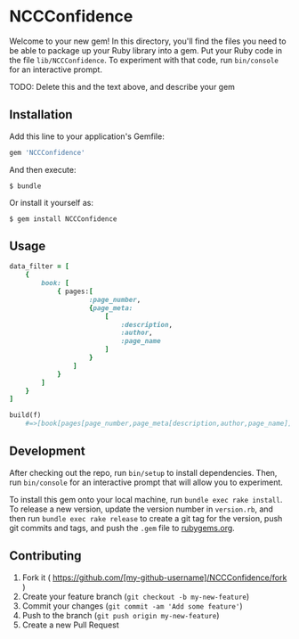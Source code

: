 # NCCConfidence

Welcome to your new gem! In this directory, you'll find the files you need to be able to package up your Ruby library into a gem. Put your Ruby code in the file `lib/NCCConfidence`. To experiment with that code, run `bin/console` for an interactive prompt.

TODO: Delete this and the text above, and describe your gem

## Installation

Add this line to your application's Gemfile:

```ruby
gem 'NCCConfidence'
```

And then execute:

    $ bundle

Or install it yourself as:

    $ gem install NCCConfidence

## Usage
```ruby
data_filter = [
    {
        book: [
            { pages:[
                    :page_number,
                    {page_meta: 
                        [
                            :description,
                            :author,
                            :page_name
                        ]
                    }
                ]
            }
        ]
    }
]

build(f)
    #=>[book[pages[page_number,page_meta[description,author,page_name]]]]
```

## Development

After checking out the repo, run `bin/setup` to install dependencies. Then, run `bin/console` for an interactive prompt that will allow you to experiment.

To install this gem onto your local machine, run `bundle exec rake install`. To release a new version, update the version number in `version.rb`, and then run `bundle exec rake release` to create a git tag for the version, push git commits and tags, and push the `.gem` file to [rubygems.org](https://rubygems.org).

## Contributing

1. Fork it ( https://github.com/[my-github-username]/NCCConfidence/fork )
2. Create your feature branch (`git checkout -b my-new-feature`)
3. Commit your changes (`git commit -am 'Add some feature'`)
4. Push to the branch (`git push origin my-new-feature`)
5. Create a new Pull Request
